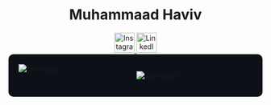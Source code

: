 <div align="center">
  <h1 style="font-size: 28px; animation: moveText 2s linear infinite;">Muhammaad Haviv</h1>
</div>

<div align="center">
  <a href="https://instagram.com/mhmmdhaviv" target="_blank" title="Follow mhmmdhaviv on Instagram">
    <img src="https://img.icons8.com/fluent/48/000000/instagram-new.png" alt="Instagram" width="40" height="40"/>
  </a>
  <a href="https://linkedin.com/in/muhammaadhaviv" target="_blank" title="Connect with Muhammaad Haviv on LinkedIn">
    <img src="https://img.icons8.com/color/48/000000/linkedin-circled--v2.png" alt="LinkedIn" width="40" height="40"/>
  </a>
</div>

<div align="center" style="background-color: #0D1117; padding: 20px; border-radius: 10px;">
    <img align="left" src="https://github-readme-stats.vercel.app/api?username=muh-apip&show_icons=true&locale=en&theme=dark" alt="muh-apip" />
  </p>
    <img align="center" src="https://github-readme-stats.vercel.app/api/top-langs/?username=muh-apip&layout=compact&theme=dark" alt="muh-apip" />
  </p>
</div>


